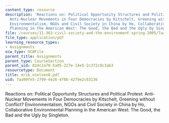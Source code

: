 ```yaml
---
content_type: resource
description: 'Reactions on: Political Opportunity Structures and Political Protest:
  Anti-Nuclear Movements in Four Democracies by Kitschelt, Greening without Conflict?
  Environmentalism, NGOs and Civil Society in China by Ho, Collaborative Environmental
  Planning in the American West: The Good, the Bad and the Ugly by Singleton.'
file: /courses/11-363-civil-society-and-the-environment-spring-2005/7aa99fe527994e264f0b42f9e2c63136_erik_nielsen8.pdf
file_type: application/pdf
learning_resource_types:
- Assignments
ocw_type: OCWFile
parent_title: Assignments
parent_type: CourseSection
parent_uid: 824c2a70-5a05-227e-14e5-2c372c0c3ab3
resourcetype: Document
title: erik_nielsen8.pdf
uid: 7aa99fe5-2799-4e26-4f0b-42f9e2c63136
---
```

Reactions on: Political Opportunity Structures and Political Protest: Anti-Nuclear Movements in Four Democracies by Kitschelt, Greening without Conflict? Environmentalism, NGOs and Civil Society in China by Ho, Collaborative Environmental Planning in the American West: The Good, the Bad and the Ugly by Singleton.

